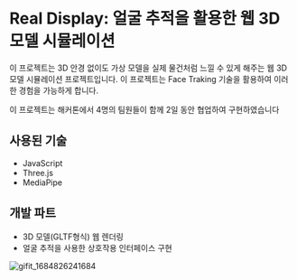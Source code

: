 # Real Display: 얼굴 추적을 활용한 웹 3D 모델 시뮬레이션

이 프로젝트는 3D 안경 없이도 가상 모델을 실제 물건처럼 느낄 수 있게 해주는 웹 3D 모델 시뮬레이션 프로젝트입니다. 이 프로젝트는 Face Traking 기술을 활용하여 이러한 경험을 가능하게 합니다. 

이 프로젝트는 해커톤에서 4명의 팀원들이 함께 2일 동안 협업하여 구현하였습니다


## 사용된 기술 
- JavaScript
- Three.js
- MediaPipe

## 개발 파트 
- 3D 모델(GLTF형식) 웹 렌더링
- 얼굴 추적을 사용한 상호작용 인터페이스 구현

![gifit_1684826241684](https://github.com/studykic/real_display/assets/112735947/e25c296b-05f6-47d9-8867-feebbcfcd180)
